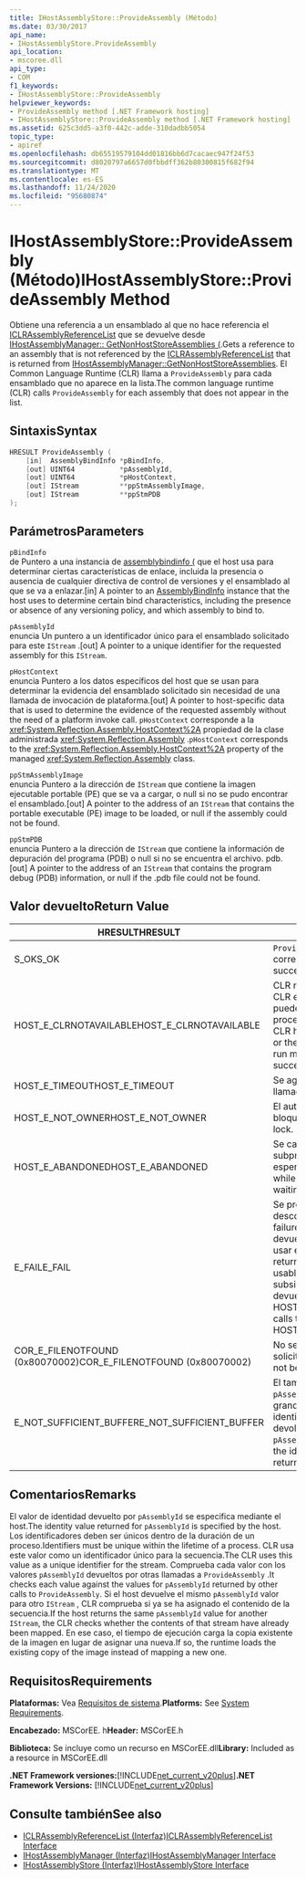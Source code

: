 ```yaml
---
title: IHostAssemblyStore::ProvideAssembly (Método)
ms.date: 03/30/2017
api_name:
- IHostAssemblyStore.ProvideAssembly
api_location:
- mscoree.dll
api_type:
- COM
f1_keywords:
- IHostAssemblyStore::ProvideAssembly
helpviewer_keywords:
- ProvideAssembly method [.NET Framework hosting]
- IHostAssemblyStore::ProvideAssembly method [.NET Framework hosting]
ms.assetid: 625c3dd5-a3f0-442c-adde-310dadbb5054
topic_type:
- apiref
ms.openlocfilehash: db65519579104dd01816bb6d7cacaec947f24f53
ms.sourcegitcommit: d8020797a6657d0fbbdff362b80300815f682f94
ms.translationtype: MT
ms.contentlocale: es-ES
ms.lasthandoff: 11/24/2020
ms.locfileid: "95680874"
---
```

# <a name="ihostassemblystoreprovideassembly-method"></a><span data-ttu-id="6a37a-102">IHostAssemblyStore::ProvideAssembly (Método)</span><span class="sxs-lookup"><span data-stu-id="6a37a-102">IHostAssemblyStore::ProvideAssembly Method</span></span>

<span data-ttu-id="6a37a-103">Obtiene una referencia a un ensamblado al que no hace referencia el [ICLRAssemblyReferenceList](iclrassemblyreferencelist-interface.md) que se devuelve desde [IHostAssemblyManager:: GetNonHostStoreAssemblies (](ihostassemblymanager-getnonhoststoreassemblies-method.md).</span><span class="sxs-lookup"><span data-stu-id="6a37a-103">Gets a reference to an assembly that is not referenced by the [ICLRAssemblyReferenceList](iclrassemblyreferencelist-interface.md) that is returned from [IHostAssemblyManager::GetNonHostStoreAssemblies](ihostassemblymanager-getnonhoststoreassemblies-method.md).</span></span> <span data-ttu-id="6a37a-104">El Common Language Runtime (CLR) llama a `ProvideAssembly` para cada ensamblado que no aparece en la lista.</span><span class="sxs-lookup"><span data-stu-id="6a37a-104">The common language runtime (CLR) calls `ProvideAssembly` for each assembly that does not appear in the list.</span></span>  
  
## <a name="syntax"></a><span data-ttu-id="6a37a-105">Sintaxis</span><span class="sxs-lookup"><span data-stu-id="6a37a-105">Syntax</span></span>  
  
```cpp  
HRESULT ProvideAssembly (  
    [in]  AssemblyBindInfo *pBindInfo,  
    [out] UINT64           *pAssemblyId,  
    [out] UINT64           *pHostContext,  
    [out] IStream          **ppStmAssemblyImage,  
    [out] IStream          **ppStmPDB  
);  
```  
  
## <a name="parameters"></a><span data-ttu-id="6a37a-106">Parámetros</span><span class="sxs-lookup"><span data-stu-id="6a37a-106">Parameters</span></span>  

 `pBindInfo`  
 <span data-ttu-id="6a37a-107">de Puntero a una instancia de [assemblybindinfo (](assemblybindinfo-structure.md) que el host usa para determinar ciertas características de enlace, incluida la presencia o ausencia de cualquier directiva de control de versiones y el ensamblado al que se va a enlazar.</span><span class="sxs-lookup"><span data-stu-id="6a37a-107">[in] A pointer to an [AssemblyBindInfo](assemblybindinfo-structure.md) instance that the host uses to determine certain bind characteristics, including the presence or absence of any versioning policy, and which assembly to bind to.</span></span>  
  
 `pAssemblyId`  
 <span data-ttu-id="6a37a-108">enuncia Un puntero a un identificador único para el ensamblado solicitado para este `IStream` .</span><span class="sxs-lookup"><span data-stu-id="6a37a-108">[out] A pointer to a unique identifier for the requested assembly for this `IStream`.</span></span>  
  
 `pHostContext`  
 <span data-ttu-id="6a37a-109">enuncia Puntero a los datos específicos del host que se usan para determinar la evidencia del ensamblado solicitado sin necesidad de una llamada de invocación de plataforma.</span><span class="sxs-lookup"><span data-stu-id="6a37a-109">[out] A pointer to host-specific data that is used to determine the evidence of the requested assembly without the need of a platform invoke call.</span></span> <span data-ttu-id="6a37a-110">`pHostContext` corresponde a la <xref:System.Reflection.Assembly.HostContext%2A> propiedad de la clase administrada <xref:System.Reflection.Assembly> .</span><span class="sxs-lookup"><span data-stu-id="6a37a-110">`pHostContext` corresponds to the <xref:System.Reflection.Assembly.HostContext%2A> property of the managed <xref:System.Reflection.Assembly> class.</span></span>  
  
 `ppStmAssemblyImage`  
 <span data-ttu-id="6a37a-111">enuncia Puntero a la dirección de `IStream` que contiene la imagen ejecutable portable (PE) que se va a cargar, o null si no se pudo encontrar el ensamblado.</span><span class="sxs-lookup"><span data-stu-id="6a37a-111">[out] A pointer to the address of an `IStream` that contains the portable executable (PE) image to be loaded, or null if the assembly could not be found.</span></span>  
  
 `ppStmPDB`  
 <span data-ttu-id="6a37a-112">enuncia Puntero a la dirección de `IStream` que contiene la información de depuración del programa (PDB) o null si no se encuentra el archivo. pdb.</span><span class="sxs-lookup"><span data-stu-id="6a37a-112">[out] A pointer to the address of an `IStream` that contains the program debug (PDB) information, or null if the .pdb file could not be found.</span></span>  
  
## <a name="return-value"></a><span data-ttu-id="6a37a-113">Valor devuelto</span><span class="sxs-lookup"><span data-stu-id="6a37a-113">Return Value</span></span>  
  
|<span data-ttu-id="6a37a-114">HRESULT</span><span class="sxs-lookup"><span data-stu-id="6a37a-114">HRESULT</span></span>|<span data-ttu-id="6a37a-115">Descripción</span><span class="sxs-lookup"><span data-stu-id="6a37a-115">Description</span></span>|  
|-------------|-----------------|  
|<span data-ttu-id="6a37a-116">S_OK</span><span class="sxs-lookup"><span data-stu-id="6a37a-116">S_OK</span></span>|<span data-ttu-id="6a37a-117">`ProvideAssembly` se devolvió correctamente.</span><span class="sxs-lookup"><span data-stu-id="6a37a-117">`ProvideAssembly` returned successfully.</span></span>|  
|<span data-ttu-id="6a37a-118">HOST_E_CLRNOTAVAILABLE</span><span class="sxs-lookup"><span data-stu-id="6a37a-118">HOST_E_CLRNOTAVAILABLE</span></span>|<span data-ttu-id="6a37a-119">CLR no se ha cargado en un proceso o CLR está en un estado en el que no puede ejecutar código administrado ni procesar la llamada correctamente.</span><span class="sxs-lookup"><span data-stu-id="6a37a-119">The CLR has not been loaded into a process, or the CLR is in a state in which it cannot run managed code or process the call successfully.</span></span>|  
|<span data-ttu-id="6a37a-120">HOST_E_TIMEOUT</span><span class="sxs-lookup"><span data-stu-id="6a37a-120">HOST_E_TIMEOUT</span></span>|<span data-ttu-id="6a37a-121">Se agotó el tiempo de espera de la llamada.</span><span class="sxs-lookup"><span data-stu-id="6a37a-121">The call timed out.</span></span>|  
|<span data-ttu-id="6a37a-122">HOST_E_NOT_OWNER</span><span class="sxs-lookup"><span data-stu-id="6a37a-122">HOST_E_NOT_OWNER</span></span>|<span data-ttu-id="6a37a-123">El autor de la llamada no posee el bloqueo.</span><span class="sxs-lookup"><span data-stu-id="6a37a-123">The caller does not own the lock.</span></span>|  
|<span data-ttu-id="6a37a-124">HOST_E_ABANDONED</span><span class="sxs-lookup"><span data-stu-id="6a37a-124">HOST_E_ABANDONED</span></span>|<span data-ttu-id="6a37a-125">Se canceló un evento mientras un subproceso o fibra bloqueados estaba esperando en él.</span><span class="sxs-lookup"><span data-stu-id="6a37a-125">An event was canceled while a blocked thread or fiber was waiting on it.</span></span>|  
|<span data-ttu-id="6a37a-126">E_FAIL</span><span class="sxs-lookup"><span data-stu-id="6a37a-126">E_FAIL</span></span>|<span data-ttu-id="6a37a-127">Se produjo un error grave desconocido.</span><span class="sxs-lookup"><span data-stu-id="6a37a-127">An unknown catastrophic failure occurred.</span></span> <span data-ttu-id="6a37a-128">Cuando un método devuelve E_FAIL, CLR ya no se puede usar en el proceso.</span><span class="sxs-lookup"><span data-stu-id="6a37a-128">When a method returns E_FAIL, the CLR is no longer usable within the process.</span></span> <span data-ttu-id="6a37a-129">Las llamadas subsiguientes a métodos de hospedaje devuelven HOST_E_CLRNOTAVAILABLE.</span><span class="sxs-lookup"><span data-stu-id="6a37a-129">Subsequent calls to hosting methods return HOST_E_CLRNOTAVAILABLE.</span></span>|  
|<span data-ttu-id="6a37a-130">COR_E_FILENOTFOUND (0x80070002)</span><span class="sxs-lookup"><span data-stu-id="6a37a-130">COR_E_FILENOTFOUND (0x80070002)</span></span>|<span data-ttu-id="6a37a-131">No se pudo encontrar el ensamblado solicitado.</span><span class="sxs-lookup"><span data-stu-id="6a37a-131">The requested assembly could not be located.</span></span>|  
|<span data-ttu-id="6a37a-132">E_NOT_SUFFICIENT_BUFFER</span><span class="sxs-lookup"><span data-stu-id="6a37a-132">E_NOT_SUFFICIENT_BUFFER</span></span>|<span data-ttu-id="6a37a-133">El tamaño de búfer especificado por `pAssemblyId` no es lo suficientemente grande como para contener el identificador que el host desea devolver.</span><span class="sxs-lookup"><span data-stu-id="6a37a-133">The buffer size specified by `pAssemblyId` is not large enough to hold the identifier that the host wants to return.</span></span>|  
  
## <a name="remarks"></a><span data-ttu-id="6a37a-134">Comentarios</span><span class="sxs-lookup"><span data-stu-id="6a37a-134">Remarks</span></span>  

 <span data-ttu-id="6a37a-135">El valor de identidad devuelto por `pAssemblyId` se especifica mediante el host.</span><span class="sxs-lookup"><span data-stu-id="6a37a-135">The identity value returned for `pAssemblyId` is specified by the host.</span></span> <span data-ttu-id="6a37a-136">Los identificadores deben ser únicos dentro de la duración de un proceso.</span><span class="sxs-lookup"><span data-stu-id="6a37a-136">Identifiers must be unique within the lifetime of a process.</span></span> <span data-ttu-id="6a37a-137">CLR usa este valor como un identificador único para la secuencia.</span><span class="sxs-lookup"><span data-stu-id="6a37a-137">The CLR uses this value as a unique identifier for the stream.</span></span> <span data-ttu-id="6a37a-138">Comprueba cada valor con los valores `pAssemblyId` devueltos por otras llamadas a `ProvideAssembly` .</span><span class="sxs-lookup"><span data-stu-id="6a37a-138">It checks each value against the values for `pAssemblyId` returned by other calls to `ProvideAssembly`.</span></span> <span data-ttu-id="6a37a-139">Si el host devuelve el mismo `pAssemblyId` valor para otro `IStream` , CLR comprueba si ya se ha asignado el contenido de la secuencia.</span><span class="sxs-lookup"><span data-stu-id="6a37a-139">If the host returns the same `pAssemblyId` value for another `IStream`, the CLR checks whether the contents of that stream have already been mapped.</span></span> <span data-ttu-id="6a37a-140">En ese caso, el tiempo de ejecución carga la copia existente de la imagen en lugar de asignar una nueva.</span><span class="sxs-lookup"><span data-stu-id="6a37a-140">If so, the runtime loads the existing copy of the image instead of mapping a new one.</span></span>  
  
## <a name="requirements"></a><span data-ttu-id="6a37a-141">Requisitos</span><span class="sxs-lookup"><span data-stu-id="6a37a-141">Requirements</span></span>  

 <span data-ttu-id="6a37a-142">**Plataformas:** Vea [Requisitos de sistema](../../get-started/system-requirements.md).</span><span class="sxs-lookup"><span data-stu-id="6a37a-142">**Platforms:** See [System Requirements](../../get-started/system-requirements.md).</span></span>  
  
 <span data-ttu-id="6a37a-143">**Encabezado:** MSCorEE. h</span><span class="sxs-lookup"><span data-stu-id="6a37a-143">**Header:** MSCorEE.h</span></span>  
  
 <span data-ttu-id="6a37a-144">**Biblioteca:** Se incluye como un recurso en MSCorEE.dll</span><span class="sxs-lookup"><span data-stu-id="6a37a-144">**Library:** Included as a resource in MSCorEE.dll</span></span>  
  
 <span data-ttu-id="6a37a-145">**.NET Framework versiones:**[!INCLUDE[net_current_v20plus](../../../../includes/net-current-v20plus-md.md)]</span><span class="sxs-lookup"><span data-stu-id="6a37a-145">**.NET Framework Versions:** [!INCLUDE[net_current_v20plus](../../../../includes/net-current-v20plus-md.md)]</span></span>  
  
## <a name="see-also"></a><span data-ttu-id="6a37a-146">Consulte también</span><span class="sxs-lookup"><span data-stu-id="6a37a-146">See also</span></span>

- [<span data-ttu-id="6a37a-147">ICLRAssemblyReferenceList (Interfaz)</span><span class="sxs-lookup"><span data-stu-id="6a37a-147">ICLRAssemblyReferenceList Interface</span></span>](iclrassemblyreferencelist-interface.md)
- [<span data-ttu-id="6a37a-148">IHostAssemblyManager (Interfaz)</span><span class="sxs-lookup"><span data-stu-id="6a37a-148">IHostAssemblyManager Interface</span></span>](ihostassemblymanager-interface.md)
- [<span data-ttu-id="6a37a-149">IHostAssemblyStore (Interfaz)</span><span class="sxs-lookup"><span data-stu-id="6a37a-149">IHostAssemblyStore Interface</span></span>](ihostassemblystore-interface.md)
